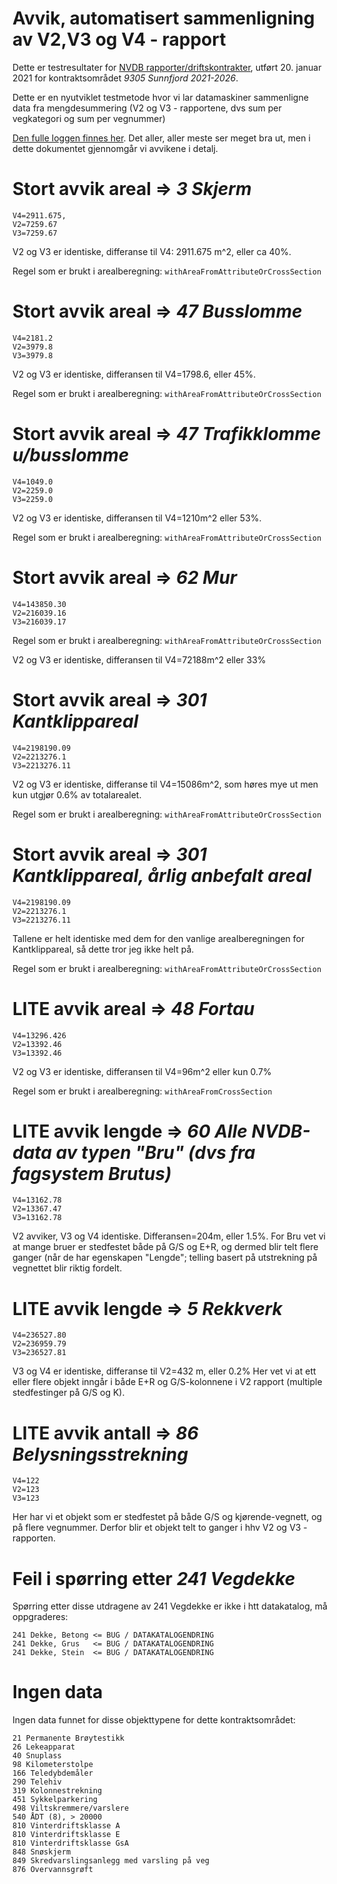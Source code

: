 # Avvik, automatisert sammenligning av V2,V3 og V4 - rapport

Dette er testresultater for [NVDB rapporter/driftskontrakter](https://www.vegdata.no/produkter-og-tjenester/nvdb-rapporter/driftskontrakt-rapporter/), utført 20. januar 2021 for kontraktsområdet _9305 Sunnfjord 2021-2026_.

Dette er en nyutviklet testmetode hvor vi lar datamaskiner sammenligne data fra mengdesummering (V2 og V3 - rapportene, dvs sum per vegkategori og sum per vegnummer) 

[Den fulle loggen finnes her](./logg_test9305_2021_01_20.txt). Det aller, aller meste ser meget bra ut, men i dette dokumentet gjennomgår  vi avvikene i detalj. 


# Stort  avvik areal =>  _3 Skjerm_

```
V4=2911.675,  
V2=7259.67  
V3=7259.67
```

V2 og V3 er identiske, differanse til V4: 2911.675 m^2, eller ca 40%. 

Regel som er brukt i arealberegning:  `withAreaFromAttributeOrCrossSection`

# Stort  avvik areal => _47 Busslomme_

```
V4=2181.2  
V2=3979.8
V3=3979.8
```

V2 og V3 er identiske, differansen til V4=1798.6, eller 45%. 

Regel som er brukt i arealberegning:  `withAreaFromAttributeOrCrossSection`

# Stort  avvik areal => _47 Trafikklomme u/busslomme_ 


```
V4=1049.0
V2=2259.0
V3=2259.0
```

V2 og V3 er identiske, differansen til V4=1210m^2 eller 53%. 

Regel som er brukt i arealberegning:  `withAreaFromAttributeOrCrossSection`
	
# Stort  avvik areal => _62 Mur_

```
V4=143850.30
V2=216039.16
V3=216039.17 
```

Regel som er brukt i arealberegning:  `withAreaFromAttributeOrCrossSection`

V2 og V3 er identiske, differansen til V4=72188m^2 eller 33%

# Stort  avvik areal => _301 Kantklippareal_

```
V4=2198190.09  
V2=2213276.1  
V3=2213276.11
```

V2 og V3 er identiske, differanse til V4=15086m^2, som høres mye ut men kun utgjør 0.6% av totalarealet. 

Regel som er brukt i arealberegning:  `withAreaFromAttributeOrCrossSection`

# Stort  avvik areal => _301 Kantklippareal, årlig anbefalt areal_

```
V4=2198190.09
V2=2213276.1  
V3=2213276.11
```

Tallene er helt identiske med dem for den vanlige arealberegningen for Kantklippareal, så dette tror jeg ikke helt på. 

Regel som er brukt i arealberegning:  `withAreaFromAttributeOrCrossSection` 

# LITE avvik areal => _48 Fortau_

```
V4=13296.426
V2=13392.46
V3=13392.46 
```

V2 og V3 er identiske, differansen til V4=96m^2 eller kun 0.7% 
		
Regel som er brukt i arealberegning:  `withAreaFromCrossSection`

# LITE avvik lengde => _60 Alle NVDB-data av typen "Bru" (dvs fra fagsystem Brutus)_

```
V4=13162.78
V2=13367.47  
V3=13162.78 
```

V2 avviker, V3 og V4 identiske. Differansen=204m, eller 1.5%.
For Bru vet vi at mange bruer er stedfestet både på G/S og E+R, og dermed blir telt flere ganger (når de har egenskapen "Lengde"; telling basert på utstrekning på vegnettet blir riktig fordelt. 

# LITE avvik lengde => _5 Rekkverk_

```
V4=236527.80
V2=236959.79
V3=236527.81 
```
	
V3 og V4 er identiske, differanse til V2=432 m, eller 0.2% 
Her vet vi at ett eller flere objekt inngår i både E+R og G/S-kolonnene i V2 rapport (multiple stedfestinger på G/S og K). 


# LITE avvik antall => _86 Belysningsstrekning_

```
V4=122
V2=123
V3=123 
```
Her har vi et objekt som er stedfestet på både G/S og kjørende-vegnett, og på flere vegnummer. Derfor blir et objekt telt to ganger i hhv V2 og V3 - rapporten. 


# Feil i spørring etter _241 Vegdekke_

Spørring etter disse utdragene av 241 Vegdekke er ikke i htt datakatalog, må oppgraderes: 

```
241 Dekke, Betong <= BUG / DATAKATALOGENDRING
241 Dekke, Grus   <= BUG / DATAKATALOGENDRING
241 Dekke, Stein  <= BUG / DATAKATALOGENDRING
```

# Ingen data 

Ingen data funnet for disse objekttypene for dette kontraktsområdet: 

```
21 Permanente Brøytestikk
26 Lekeapparat
40 Snuplass
98 Kilometerstolpe
166 Teledybdemåler
290 Telehiv
319 Kolonnestrekning
451 Sykkelparkering
498 Viltskremmere/varslere
540 ÅDT (8), > 20000
810 Vinterdriftsklasse A
810 Vinterdriftsklasse E
810 Vinterdriftsklasse GsA
848 Snøskjerm
849 Skredvarslingsanlegg med varsling på veg
876 Overvannsgrøft
```